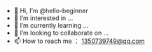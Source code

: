 - 👋 Hi, I’m @hello-beginner
- 👀 I’m interested in ...
- 🌱 I’m currently learning ...
- 💞️ I’m looking to collaborate on ...
- 📫 How to reach me ： 1350739749@qq.com

<!---
hello-beginner/hello-beginner is a ✨ special ✨ repository because its `README.md` (this file) appears on your GitHub profile.
You can click the Preview link to take a look at your changes.
--->
